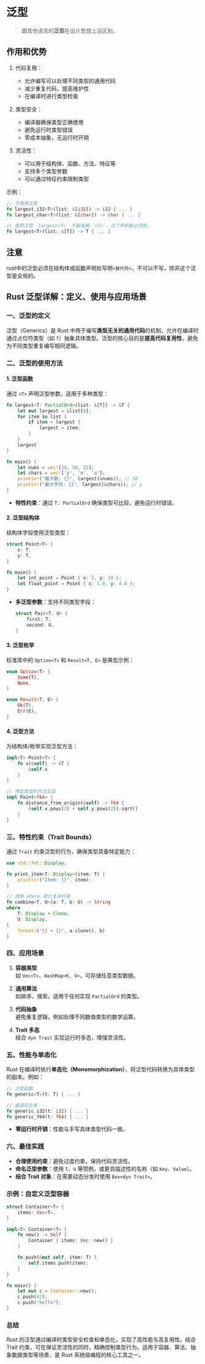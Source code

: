 # 泛型

>跟其他语言的**泛型**在设计思想上没区别。

## 作用和优势

1. 代码复用：
    - 允许编写可以处理不同类型的通用代码
    - 减少重复代码，提高维护性
    - 在编译时进行类型检查

2. 类型安全：
    - 编译器确保类型正确使用
    - 避免运行时类型错误
    - 零成本抽象，无运行时开销

3. 灵活性：
    - 可以用于结构体、函数、方法、特征等
    - 支持多个类型参数
    - 可以通过特征约束限制类型

示例：

```rust
// 不使用泛型
fn largest_i32<T>(list: &[i32]) -> i32 { ... }
fn largest_char<T>(list: &[char]) -> char { ... }

// 使用泛型 `largest<T>` 不能省略 `<T>`，这个声明是必须的。
fn largest<T>(list: &[T]) -> T { ... } 
```

## 注意

rust中的泛型必须在结构体或函数声明处写明`<替代符>`，不可以不写，除非这个泛型是全局的。

## Rust 泛型详解：定义、使用与应用场景

### **一、泛型的定义**

泛型（Generics）是 Rust 中用于编写**类型无关的通用代码**的机制，允许在编译时通过占位符类型（如 `T`）抽象具体类型。泛型的核心目的是**提高代码复用性**，避免为不同类型重复编写相同逻辑。

### **二、泛型的使用方法**

#### **1. 泛型函数**

通过 `<T>` 声明泛型参数，适用于多种类型：

```rust
fn largest<T: PartialOrd>(list: &[T]) -> &T {
    let mut largest = &list[0];
    for item in list {
        if item > largest {
            largest = item;
        }
    }
    largest
}

fn main() {
    let nums = vec![34, 50, 25];
    let chars = vec!['y', 'm', 'a'];
    println!("最大数: {}", largest(&nums)); // 50
    println!("最大字符: {}", largest(&chars)); // y
}
```

- **特性约束**：通过 `T: PartialOrd` 确保类型可比较，避免运行时错误。

#### **2. 泛型结构体**

结构体字段使用泛型类型：

```rust
struct Point<T> {
    x: T,
    y: T,
}

fn main() {
    let int_point = Point { x: 5, y: 10 };
    let float_point = Point { x: 1.0, y: 4.0 };
}
```

- **多泛型参数**：支持不同类型字段：

  ```rust
  struct Pair<T, U> {
      first: T,
      second: U,
  }
  ```

#### **3. 泛型枚举**

标准库中的 `Option<T>` 和 `Result<T, E>` 是典型示例：

```rust
enum Option<T> {
    Some(T),
    None,
}

enum Result<T, E> {
    Ok(T),
    Err(E),
}
```

#### **4. 泛型方法**

为结构体/枚举实现泛型方法：

```rust
impl<T> Point<T> {
    fn x(&self) -> &T {
        &self.x
    }
}

// 特定类型的方法实现
impl Point<f64> {
    fn distance_from_origin(&self) -> f64 {
        (self.x.powi(2) + self.y.powi(2)).sqrt()
    }
}
```

### **三、特性约束（Trait Bounds）**

通过 `Trait` 约束泛型的行为，确保类型具备特定能力：

```rust
use std::fmt::Display;

fn print_item<T: Display>(item: T) {
    println!("Item: {}", item);
}

// 使用 where 简化复杂约束
fn combine<T, U>(a: T, b: U) -> String
where
    T: Display + Clone,
    U: Display,
{
    format!("{} + {}", a.clone(), b)
}
```

### **四、应用场景**

1. **容器类型**  
   如 `Vec<T>`、`HashMap<K, V>`，可存储任意类型数据。

2. **通用算法**  
   如排序、搜索，适用于任何实现 `PartialOrd` 的类型。

3. **代码抽象**  
   避免重复逻辑，例如处理不同数值类型的数学运算。

4. **Trait 多态**  
   结合 `dyn Trait` 实现运行时多态，增强灵活性。

### **五、性能与单态化**

Rust 在编译时执行**单态化（Monomorphization）**，将泛型代码转换为具体类型的副本。例如：

```rust
// 泛型函数
fn generic<T>(t: T) { ... }

// 编译后生成：
fn generic_i32(t: i32) { ... }
fn generic_f64(t: f64) { ... }
```

- **零运行时开销**：性能与手写具体类型代码一致。

### **六、最佳实践**

- **合理使用约束**：避免过度约束，保持代码灵活性。
- **命名泛型参数**：使用 `T`、`U` 等惯例，或更具描述性的名称（如 `Key`、`Value`）。
- **结合 Trait 对象**：在需要动态分发时使用 `Box<dyn Trait>`。

### **示例：自定义泛型容器**

```rust
struct Container<T> {
    items: Vec<T>,
}

impl<T> Container<T> {
    fn new() -> Self {
        Container { items: Vec::new() }
    }

    fn push(&mut self, item: T) {
        self.items.push(item);
    }
}

fn main() {
    let mut c = Container::new();
    c.push(42);
    c.push("hello");
}
```

### **总结**

Rust 的泛型通过编译时类型安全检查和单态化，实现了高性能与高复用性。结合 Trait 约束，可在保证灵活性的同时，精确控制类型行为。适用于容器、算法、抽象数据类型等场景，是 Rust 系统级编程的核心工具之一。
